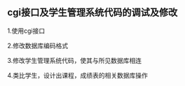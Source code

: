 ## cgi接口及学生管理系统代码的调试及修改

1.使用cgi接口

2.修改数据库编码格式

3.修改学生管理系统代码，使其与所见数据库相连

4.类比学生，设计出课程，成绩表的相关数据库操作



